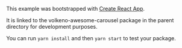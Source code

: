 This example was bootstrapped with [Create React App](https://github.com/facebook/create-react-app).

It is linked to the volkeno-awesome-carousel package in the parent directory for development purposes.

You can run `yarn install` and then `yarn start` to test your package.
